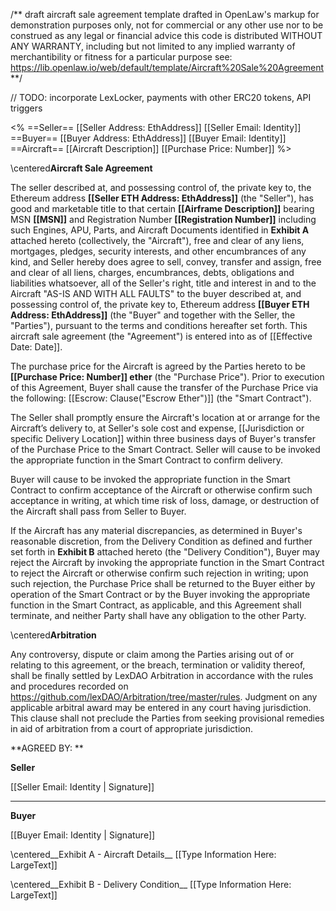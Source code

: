 /** draft aircraft sale agreement template drafted in OpenLaw's markup 
for demonstration purposes only, not for commercial or any other use nor to be construed as any legal or financial advice
this code is distributed WITHOUT ANY WARRANTY, including but not limited to any implied warranty of merchantibility or fitness for a particular purpose
see: https://lib.openlaw.io/web/default/template/Aircraft%20Sale%20Agreement **/

// TODO: incorporate LexLocker, payments with other ERC20 tokens, API triggers 

<%
==Seller==
[[Seller Address: EthAddress]]
[[Seller Email: Identity]]
==Buyer==
[[Buyer Address: EthAddress]]
[[Buyer Email: Identity]]
==Aircraft==
[[Aircraft Description]]
[[Purchase Price: Number]]
%>

\centered**Aircraft Sale Agreement**

The seller described at, and possessing control of, the private key to, the Ethereum address **[[Seller ETH Address: EthAddress]]** (the "Seller"), has good and marketable title to that certain **[[Airframe Description]]** bearing MSN **[[MSN]]** and Registration Number **[[Registration Number]]** including such Engines, APU, Parts, and Aircraft Documents identified in __Exhibit A__ attached hereto (collectively, the "Aircraft"), free and clear of any liens, mortgages, pledges, security interests, and other encumbrances of any kind, and Seller hereby does agree to sell, convey, transfer and assign, free and clear of all liens, charges, encumbrances, debts, obligations and liabilities whatsoever, all of the Seller's right, title and interest in and to the Aircraft "AS-IS AND WITH ALL FAULTS" to the buyer described at, and possessing control of, the private key to, Ethereum address **[[Buyer ETH Address: EthAddress]]** (the "Buyer" and together with the Seller, the "Parties"), pursuant to the terms and conditions hereafter set forth. This aircraft sale agreement (the "Agreement") is entered into as of [[Effective Date: Date]].  

The purchase price for the Aircraft is agreed by the Parties hereto to be **[[Purchase Price: Number]] ether** (the "Purchase Price"). Prior to execution of this Agreement, Buyer shall cause the transfer of the Purchase Price via the following: [[Escrow: Clause("Escrow Ether")]] (the "Smart Contract").

The Seller shall promptly ensure the Aircraft's location at or arrange for the Aircraft’s delivery to, at Seller's sole cost and expense, [[Jurisdiction or specific Delivery Location]] within three business days of Buyer's transfer of the Purchase Price to the Smart Contract.  Seller will cause to be invoked the appropriate function in the Smart Contract to confirm delivery. 

Buyer will cause to be invoked the appropriate function in the Smart Contract to confirm acceptance of the Aircraft or otherwise confirm such acceptance in writing, at which time risk of loss, damage, or destruction of the Aircraft shall pass from Seller to Buyer. 

If the Aircraft has any material discrepancies, as determined in Buyer's reasonable discretion, from the Delivery Condition as defined and further set forth in __Exhibit B__ attached hereto (the "Delivery Condition"), Buyer may reject the Aircraft by invoking the appropriate function in the Smart Contract to reject the Aircraft or otherwise confirm such rejection in writing; upon such rejection, the Purchase Price shall be returned to the Buyer either by operation of the Smart Contract or by the Buyer invoking the appropriate function in the Smart Contract, as applicable, and this Agreement shall terminate, and neither Party shall have any obligation to the other Party.

\centered**Arbitration**

Any controversy, dispute or claim among the Parties arising out of or relating to this agreement, or the breach, termination or validity thereof, shall be finally settled by LexDAO Arbitration in accordance with the rules and procedures recorded on https://github.com/lexDAO/Arbitration/tree/master/rules. Judgment on any applicable arbitral award may be entered in any court having jurisdiction. This clause shall not preclude the Parties from seeking provisional remedies in aid of arbitration from a court of appropriate jurisdiction.


**AGREED BY: **


**Seller**

[[Seller Email: Identity | Signature]]
_____________

**Buyer**

[[Buyer Email: Identity | Signature]]

\centered__Exhibit A - Aircraft Details__
[[Type Information Here: LargeText]]

\centered__Exhibit B - Delivery Condition__
[[Type Information Here: LargeText]]
